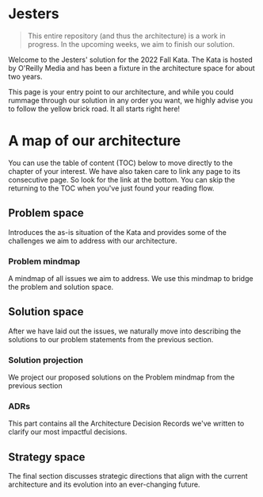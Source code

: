 # Jesters

> This entire repository (and thus the architecture) is a work in progress. In the upcoming weeks, we aim to finish our solution.

Welcome to the Jesters' solution for the 2022 Fall Kata. The Kata is hosted by O'Reilly Media and has been a fixture in the architecture space for about two years.

This page is your entry point to our architecture, and while you could rummage through our solution in any order you want, we highly advise you to follow the yellow brick road. It all starts right here!

# A map of our architecture
You can use the table of content (TOC) below to move directly to the chapter of your interest. We have also taken care to link any page to its consecutive page. So look for the link at the bottom. You can skip the returning to the TOC when you've just found your reading flow.

## Problem space
Introduces the as-is situation of the Kata and provides some of the challenges we aim to address with our architecture.

### Problem mindmap
A mindmap of all issues we aim to address. We use this mindmap to bridge the problem and solution space.


## Solution space
After we have laid out the issues, we naturally move into describing the solutions to our problem statements from the previous section.

### Solution projection
We project our proposed solutions on the Problem mindmap from the previous section 


### ADRs
This part contains all the Architecture Decision Records we've written to clarify our most impactful decisions.

## Strategy space
The final section discusses strategic directions that align with the current architecture and its evolution into an ever-changing future.

